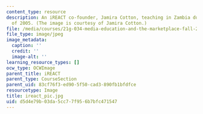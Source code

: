 ```yaml
---
content_type: resource
description: An iREACT co-founder, Jamira Cotton, teaching in Zambia during the summer
  of 2005. (The image is courtesy of Jamira Cotton.)
file: /media/courses/21g-034-media-education-and-the-marketplace-fall-2005/d5d4e79b03da5cc77f956b7bfc471547_ireact_pic.jpg
file_type: image/jpeg
image_metadata:
  caption: ''
  credit: ''
  image-alt: ''
learning_resource_types: []
ocw_type: OCWImage
parent_title: iREACT
parent_type: CourseSection
parent_uid: 83cf76f3-ed90-5f50-cad3-890fb1bfdfce
resourcetype: Image
title: ireact_pic.jpg
uid: d5d4e79b-03da-5cc7-7f95-6b7bfc471547
---
```

